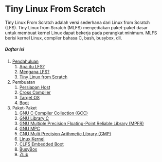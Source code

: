 # Tiny Linux From Scratch

Tiny Linux From Scratch adalah versi sederhana dari Linux from Scratch (LFS). Tiny Linux from Scratch (MLFS) menyediakan paket-paket dasar untuk membuat kernel Linux dapat bekerja pada perangkat minimum. MLFS berisi kernel Linux, compiler bahasa C, bash, busybox, dll.

##### Daftar Isi

1. [Pendahuluan](http://localhost:8080?c=introduction)
   1. [Apa itu LFS?](http://localhost:8080?c=apa-itu-lfs)
   2. [Mengapa LFS?](http://localhost:8080?c=mengapa-lfs)
   3. [Tiny Linux from Scratch](http://localhost:8080?c=mlfs)
2. Pembuatan
   1. [Persiapan Host](http://localhost:8080?c=host-configuration)
   2. [Cross Compiler](http://localhost:8080?c=cross-compiler)
   3. [Target OS](http://localhost:8080?c=main-os)
   4. [Boot](http://localhost:8080?c=boot)
3. Paket-Paket
   1. [GNU C Compiler Collection (GCC)](http://localhost:8080?c=gcc)
   2. [GNU Library C](http://localhost:8080?c=glibc)
   3. [GNU Multiple Precision Floating-Point Reliable Library (MPFR)](http://localhost:8080?c=mpfr)
   4. [GNU MPC](http://localhost:8080?c=mpc)
   5. [GNU Multi Precision Arithmetic Library (GMP)](http://localhost:8080?c=gmp)
   6. [Linux Kernel](http://localhost:8080?c=linux-kernel)
   7. [CLFS Embedded Boot](http://localhost:8080?c=clfs)
   8. [BusyBox](http://localhost:8080?c=busybox)
   9. [ZLib](http://localhost:8080?c=zlib)